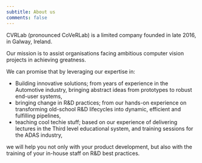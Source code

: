 ```yaml
---
subtitle: About us
comments: false
---
```


CVRLab (pronounced CoVeRLab) is a limited company founded in late 2016, in Galway, Ireland.

Our mission is to assist organisations facing ambitious computer vision projects in achieving greatness. 

We can promise that by leveraging our expertise in: 

* Building innovative solutions; from years of experience in the Automotive industry, bringing abstract ideas from prototypes to robust end-user systems, 
* bringing change in R&D practices; from our hands-on experience on transforming old-school R&D lifecycles into dynamic, efficient and fulfilling pipelines, 
* teaching cool techie stuff; based on our experience of delivering lectures in the Third level educational system, and training sessions for the ADAS industry,

we will help you not only with your product development, but also with the training of your in-house staff on R&D best practices.
